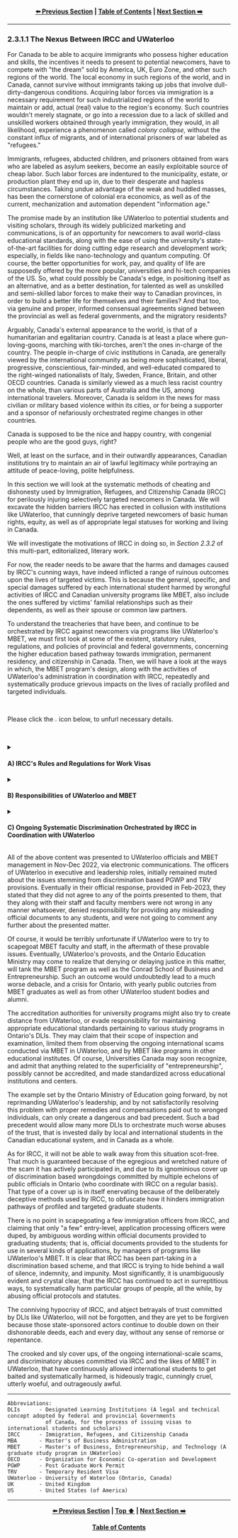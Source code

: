 <div align="center">
  
  **[:arrow_left: Previous Section][Prev] | [Table of Contents][TOC] | [Next Section :arrow_right:][Next]**
  
  [Prev]: ./02-3-1.md
  [Next]: ./02-3-1-2.md
  [TOC]: ./README.md#table-of-contents
  
</div>

---

### 2.3.1.1 The Nexus Between IRCC and UWaterloo 

For Canada to be able to acquire immigrants who possess higher education and skills, the incentives it needs to present to potential newcomers, have to compete with "the dream" sold by America, UK, Euro Zone, and other such regions of the world. The local economy in such regions of the world, and in Canada, cannot survive without immigrants taking up jobs that involve dull-dirty-dangerous conditions. Acquiring labor forces via immigration is a necessary requirement for such industrialized regions of the world to maintain or add, actual (real) value to the region's economy. Such countries wouldn't merely stagnate, or go into a recession due to a lack of skilled and unskilled workers obtained through yearly immigration, they would, in all likelihood, experience a phenomenon called *colony collapse,* without the constant influx of migrants, and of international prisoners of war labeled as "refugees." 

Immigrants, refugees, abducted children, and prisoners obtained from wars who are labeled as asylum seekers, become an easily exploitable source of cheap labor. Such labor forces are indentured to the municipality, estate, or production plant they end up in, due to their desperate and hapless circumstances. Taking undue advantage of the weak and huddled masses, has been the cornerstone of colonial era economics, as well as of the current, mechanization and automation dependent "information age."   

The promise made by an institution like UWaterloo to potential students and visiting scholars, through its widely publicized marketing and communications, is of an opportunity for newcomers to avail world-class educational standards, along with the ease of using the university's state-of-the-art facilities for doing cutting edge research and development work; especially, in fields like nano-technology and quantum computing. Of course, the better opportunities for work, pay, and quality of life are supposedly offered by the more popular, universities and hi-tech companies of the US. So, what could possibly be Canada's edge, in positioning itself as an alternative, and as a better destination, for talented as well as unskilled and semi-skilled labor forces to make their way to Canadian provinces, in order to build a better life for themselves and their families? And that too, via genuine and proper, informed consensual agreements signed between the provincial as well as federal governments, and the migratory residents? 

Arguably, Canada's external appearance to the world, is that of a humanitarian and egalitarian country. Canada is at least a place where gun-loving-goons, marching with tiki-torches, aren't the ones in-charge of the country. The people in-charge of civic institutions in Canada, are generally viewed by the international community as being more sophisticated, liberal, progressive, conscientious, fair-minded, and well-educated compared to the right-winged nationalists of Italy, Sweden, France, Britain, and other OECD countries. Canada is similarly viewed as a much less racist country on the whole, than various parts of Australia and the US, among international travelers. Moreover, Canada is seldom in the news for mass civilian or military based violence within its cities, or for being a supporter and a sponsor of nefariously orchestrated regime changes in other countries.  

Canada is supposed to be the nice and happy country, with congenial people who are the good guys, right? 

Well, at least on the surface, and in their outwardly appearances, Canadian institutions try to maintain an air of lawful legitimacy while portraying an attitude of peace-loving, polite helpfulness. 

In this section we will look at the systematic methods of cheating and dishonesty used by Immigration, Refugees, and Citizenship Canada (IRCC) for perilously injuring selectively targeted newcomers in Canada. We will excavate the hidden barriers IRCC has erected in collusion with institutions like UWaterloo, that cunningly deprive targeted newcomers of basic human rights, equity, as well as of appropriate legal statuses for working and living in Canada. 

We will investigate the motivations of IRCC in doing so, in *Section 2.3.2* of this multi-part, editorialized, literary work. 

For now, the reader needs to be aware that the harms and damages caused by IRCC's cunning ways, have indeed inflicted a range of ruinous outcomes upon the lives of targeted victims. This is because the general, specific, and special damages suffered by each international student harmed by wrongful activities of IRCC and Canadian university programs like MBET, also include the ones suffered by victims' familial relationships such as their dependents, as well as their spouse or common law partners.

To understand the treacheries that have been, and continue to be orchestrated by IRCC against newcomers via programs like UWaterloo's MBET, we must first look at some of the existent, statutory rules, regulations, and policies of provincial and federal governments, concerning the higher education based pathway towards immigration, permanent residency, and citizenship in Canada. Then, we will have a look at the ways in which, the MBET program's design, along with the activities of UWaterloo's administration in coordination with IRCC, repeatedly and systematically produce grievous impacts on the lives of racially profiled and targeted individuals. 

<br>
<p>Please click the <image width="1%" src="./img/solid_white-pointing_right-triangle.png"></image> icon below, to unfurl necessary details.</p>

<details><summary><h4>A) IRCC's Rules and Regulations for Work Visas</h4></summary>

1. Canadian provincial and federal governments have ascribed the terminology of ["Designated Learning Institutions" (DLIs)](https://www.canada.ca/en/immigration-refugees-citizenship/services/study-canada/study-permit/prepare/designated-learning-institutions-list.html) to recognized educational centers, schools, colleges, and universities in Canada which have been specially authorized by government bodies, to issue an admission or an invitation letter to prospective students and scholars, for the process of said student or scholar to be able to apply and obtain, an education or training based visit visa, so that they may then legally enter into Canada for educational purposes. The appropriate visit visa obtained for an authentic and legitimate educational program, is therefore, a vital necessity for a person to be able to pursue the Canadian educational program they have been accepted into.

1. For this ~~dissection~~ discussion, we will focus on the work related visa a person can obtain, via the successful completion of a graduate study program's coursework at a Canadian DLI. 

    1. Canadian immigration policies and statutes clearly state that once a person has graduated from a regular graduate study program offered by a DLI, the person can avail the opportunity to apply for a Post Graduate Work Permit (PGWP) with its associated Temporary Resident Visa (TRV), as a "work visa", in order to legally reside and work in Canada. 

    1. As per IRCC's published polices, the duration of a PGWP and TRV, that can be given by its application processing office to a successful applicant, depends on the duration of the graduate study program's coursework attended, and completed, by the applicant. 

    1. Let us consider the following two questions: "Has the IRCC been genuine, forthright, and transparent about its policy to provide a one year long PGWP with its associated TRV, for successful applicants who complete a graduate study program from a Canadian DLI, with a course duration of one year? And similarly, has the IRCC been honest and transparent about providing an option of a three year long PGWP with its associated TRV, for successful applicants who complete a graduate study program from a Canadian DLI, with a course duration that is two or more years in length?"

        1. The answer to both of the above objective questions is an affirmative yes! This is because of the following verifiable public information that was published by IRCC, and has continued to be on display in its official `canada.ca` web-pages, and has been in legal effect throughout Canada, since the time IRCC adopted the concept of DLIs.

    1. The following two pieces of evidence referencing Canadian statutes prove that when it comes to the period of validity of a PGWP, "The permit won’t be longer than the length of your study program" (as quoted in the given reference). 

        1. *"Post-graduation work permit (PGWP) validity and application"* — https://www.canada.ca/en/immigration-refugees-citizenship/corporate/publications-manuals/operational-bulletins-manuals/temporary-residents/study-permits/post-graduation-work-permit-program/permit.html (Last updated on 2021-12-16. Accessed on 2022-11-10.)

        1. *"How long is a post-graduation work permit valid?"* — https://www.cic.gc.ca/english/helpcentre/answer.asp?qnum=509&top=15 (Last updated on 2022-07-26. Accessed on 2022-11-10.)

</details>


<details><summary><h4>B) Responsibilities of UWaterloo and MBET</h4></summary>

1. MBET has continued to be a graduate study program offered by UWaterloo, *with a coursework duration of only one year*, from the time of its inception in early 2000s. Every prospective MBET student knows that the program's duration is of a single year, and aims to complete or extend their legal residence requirements in Canada, by the end of their MBET coursework. 

1. Similar to the essential documents issued by a DLI to a student or a scholar, for their entry into Canada and also for their admission into a particular program offered by the DLI, a number of official and vital documents are issued by the DLI at the time of course completion. This is so that the graduate may apply for further studies, or authorized work, and continue to reside legally within Canada. 

1. The **"Official Transcript"** pertaining to the graduated student's coursework, and **"The Letter of Course Completion"** are the essential, and main pieces of proof that indicate the student's graduation from the DLI upon successful completion of their coursework. These two official documents issued by the DLI, are a necessary part of the application package that needs to be submitted by the applicant to IRCC, for a PGWP and its associated TRV. They are necessarily used by IRCC officers, to make a decision on providing a PGWP and TRV to an applicant, with a particular duration of the permit's validity.

1. The Letter of Course Completion is also referred to as, "Letter confirming completion of the program of study", in various IRCC documentation for PGWP.  

</details>


<details><summary><h4>C) Ongoing Systematic Discrimination Orchestrated by IRCC in Coordination with UWaterloo</h4></summary>

1. The Official Transcript issued by UWaterloo shows the grades obtained by the student in each semester. UWaterloo usually has three semesters per year, which can at times be different for particular courses offered by some of UWaterloo's Colleges. So, by doing quite a bit of calculation about the number of semesters per year, the Official Transcript could, perhaps, indicate to a carefully inspecting IRCC officer, that the MBET program's is of one year duration.   

1. As such, the Letter of Course Completion has a standard template of text, which clearly describes that the graduate student attended and completed, a particular full-time coursework of a stated duration of certain months or years, at the issuing DLI.

1. However, the verbiage of The Letter of Course Completion issued by UWaterloo via the MBET program's supervisors, is deliberately vague and omits the duration of the MBET coursework in months (or years).

1. UWaterloo has continued to often mislead, and misdirect persons reading The Letter of Course Completion, by simply deleting the portion of the verbiage in the letter, about the number of months or years of full-time coursework completed by the graduated MBET student. UWaterloo has thus lied by omission, year-after-year, on most of the official Letters of Course Completion it provides to international students for being considered by IRCC application processing offices. The strange thing is that on some of the official letters indicating the completion of the MBET coursework, its duration is clearly mentioned as one year. 

1. It is also possible that the actual duration of the MBET coursework is less than ten months, with two-to-three months of the program being labeled as "practicum", during which the students are free to work on any startup related idea of their choice, on their own, in an unsupervised manner, without having to attend any classes. The students are of course able to consult with MBET instructors and professors, during the period of their practicum. 

1. Now, for the IRCC to provide a three year long PGWP along with its TRV, to any graduate student, based on a one year (or less) duration of coursework completed by the student at a Canadian DLI, would be a clear violation of Canada's immigration statutes and policies, wouldn't it? Well, that is precisely what has been ongoing for more than 20 consecutive years, at least in the case of UWaterloo-MBET. However, if you think, "it depends" is somehow the more appropriate answer to the previous question, then please continue to read the remaining paragraphs. 

1. The ongoing problems discussed here, have persisted for more than the past two decades, where upon inspection, one is able to identify that mainly MBET students from the Middle-East and Africa were denied a three year long work visa, while other international student graduates of MBET were given a three year long PGWP along with its TRV, for doing nothing different in their application process compared to the ones from the Middle-East and Africa. This implies that a systematic and selective form of discrimination has been enforced by IRCC, against those students who were not treated on par with all other MBET students, in a deceitful and surreptitious manner. 

1. Pretending that the IRCC has a right to secretively exercise "discretionary powers" to provide a three year long PGWP and a TRV, to international students graduating from a one year long program, is utterly wrongful. IRCC officers are duty-bound to abide by their word of honor, and by their transparently stated statutes. The IRCC does not have any right to discriminate, or act whimsically, when making serious decisions that can drastically impact the lives of people it is meant to serve honestly, and dutifully. 

1. The negative, discriminatory bias harbored by IRCC officers against students from a Muslim background, can only be termed as Islamophobia. In this manner, the disservice and treachery IRCC has continued to commit, against selectively targeted individuals, is disgraceful to the entirety of Canada, and surreptitiously hurtful to all members of the international community.  

1. Have international students from other programs similar to the MBET, offered by other Canadian DLIs, had a similar or a different experience with IRCC while applying for a PGWP? 

1. How many more DLIs throughout Canada have used ambiguously worded official documents, to mislead IRCC application processing officers? 

1. Is there any means to believe that IRCC's higher-ups, were completely unaware of the ongoing discrimination against particular international students which also happens to violate Canada's published statutes? 

1. Is one supposed to truly believe that for more than two decades, IRCC officials never once questioned why they tend to provide a biased preference to some students of a particular graduate program, over other students of the very same educational program, in contradiction to Canada's publicly venerated charters and statutes? 

</details>


All of the above content was presented to UWaterloo officials and MBET management in Nov-Dec 2022, via electronic communications. The officers of UWaterloo in executive and leadership roles, initially remained muted about the issues stemming from discrimination based PGWP and TRV provisions. Eventually in their official response, provided in Feb-2023, they stated that they did not agree to any of the points presented to them, that they along with their staff and faculty members were not wrong in any manner whatsoever, denied responsibility for providing any misleading official documents to any students, and were not going to comment any further about the presented matter. 

Of course, it would be terribly unfortunate if UWaterloo were to try to scapegoat MBET faculty and staff, in the aftermath of these provable issues. Eventually, UWaterloo's provosts, and the Ontario Education Ministry may come to realize that denying or delaying justice in this matter, will tank the MBET program as well as the Conrad School of Business and Entrepreneurship. Such an outcome would undoubtedly lead to a much worse debacle, and a crisis for Ontario, with yearly public outcries from MBET graduates as well as from other UWaterloo student bodies and alumni.

The accreditation authorities for university programs might also try to create distance from UWaterloo, or evade responsibility for maintaining appropriate educational standards pertaining to various study programs in Ontario's DLIs. They may claim that their scope of inspection and examination, limited them from observing the ongoing international scams conducted via MBET in UWaterloo, and by MBET like programs in other educational institutes. Of course, Universities Canada may soon recognize, and admit that anything related to the superficiality of "entrepreneurship", possibly cannot be accredited, and made standardized across educational institutions and centers.  

The example set by the Ontario Ministry of Education going forward, by not reprimanding UWaterloo's leadership, and by not satisfactorily resolving this problem with proper remedies and compensations paid out to wronged individuals, can only create a dangerous and bad precedent. Such a bad precedent would allow many more DLIs to orchestrate much worse abuses of the trust, that is invested daily by local and international students in the Canadian educational system, and in Canada as a whole.  

As for IRCC, it will not be able to walk away from this situation scot-free. That much is guaranteed because of the egregious and wretched nature of the scam it has actively participated in, and due to its ignominious cover up of discrimination based wrongdoings committed by multiple echelons of public officials in Ontario (who coordinate with IRCC on a regular basis). That type of a cover up is in itself enervating because of the deliberately deceptive methods used by IRCC, to obfuscate how it hinders immigration pathways of profiled and targeted graduate students.

There is no point in scapegoating a few immigration officers from IRCC, and claiming that only "a few" entry-level, application processing officers were duped, by ambiguous wording within official documents provided to graduating students; that is, official documents provided to the students for use in several kinds of applications, by managers of programs like UWaterloo's MBET. It is clear that IRCC has been part-taking in a discrimination based scheme, and that IRCC is trying to hide behind a wall of silence, indemnity, and impunity. Most significantly, it is unambiguously evident and crystal clear, that the IRCC has continued to act in surreptitious ways, to systematically harm particular groups of people, all the while, by abusing official protocols and statutes. 

The conniving hypocrisy of IRCC, and abject betrayals of trust committed by DLIs like UWaterloo, will not be forgotten, and they are yet to be forgiven because those state-sponsored actors continue to double down on their dishonorable deeds, each and every day, without any sense of remorse or repentance.  

The crooked and sly cover ups, of the ongoing international-scale scams, and discriminatory abuses committed via IRCC and the likes of MBET in UWaterloo, that have continuously allowed international students to get baited and systematically harmed, is hideously tragic, cunningly cruel, utterly woeful, and outrageously awful.


---

```
Abbreviations:
DLIs      - Designated Learning Institutions (A legal and technical concept adopted by federal and provincial Governments 
            of Canada, for the process of issuing visas to international students and scholars) 
IRCC      - Immigration, Refugees, and Citizenship Canada 
MBA       - Master's of Business Administration
MBET      - Master's of Business, Entrepreneurship, and Technology (A graduate study program in UWaterloo)
OECD      - Organization for Economic Co-operation and Development 
PGWP      - Post Graduate Work Permit 
TRV       - Temporary Resident Visa 
UWaterloo - University of Waterloo (Ontario, Canada)
UK        - United Kingdom
US        - United States (of America)

```

---
<div align="center">
  
  **[:arrow_left: Previous Section][Prev] | [Top :arrow_up:][Top] | [Next Section :arrow_right:][Next]** 
  
  **[Table of Contents][TOC]**

  [Prev]: ./02-3-1.md
  [Top]: ./02-3-1-1.md#2311-the-nexus-between-ircc-and-uwaterloo
  [Next]: ./02-3-1-2.md
  [TOC]: ./README.md#table-of-contents
  
</div>